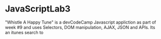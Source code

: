 # JavaScriptLab3
"Whistle A Happy Tune" is a devCodeCamp Javascript appliction as part of week #9 and uses Selectors, DOM manipulation, AJAX, JSON and APIs. Its an itunes search to 
